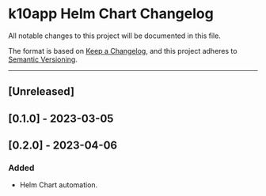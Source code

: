 # k10app Helm Chart Changelog

All notable changes to this project will be documented in this file.

The format is based on [Keep a Changelog](https://keepachangelog.com/en/1.0.0/),
and this project adheres to [Semantic Versioning](https://semver.org/spec/v2.0.0.html).

---
## [Unreleased]

## [0.1.0] - 2023-03-05

## [0.2.0] - 2023-04-06

### Added

- Helm Chart automation.

